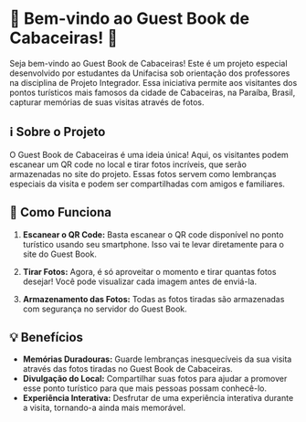 # 🌟 Bem-vindo ao Guest Book de Cabaceiras! 📸

Seja bem-vindo ao Guest Book de Cabaceiras! Este é um projeto especial desenvolvido por estudantes da Unifacisa sob orientação dos professores na disciplina de Projeto Integrador. Essa iniciativa permite aos visitantes dos pontos turísticos mais famosos da cidade de Cabaceiras, na Paraíba, Brasil, capturar memórias de suas visitas através de fotos.

## ℹ️ Sobre o Projeto

O Guest Book de Cabaceiras é uma ideia única! Aqui, os visitantes podem escanear um QR code no local e tirar fotos incríveis, que serão armazenadas no site do projeto. Essas fotos servem como lembranças especiais da visita e podem ser compartilhadas com amigos e familiares.

## 🚀 Como Funciona

1. **Escanear o QR Code:** Basta escanear o QR code disponível no ponto turístico usando seu smartphone. Isso vai te levar diretamente para o site do Guest Book.

2. **Tirar Fotos:** Agora, é só aproveitar o momento e tirar quantas fotos desejar! Você pode visualizar cada imagem antes de enviá-la.

3. **Armazenamento das Fotos:** Todas as fotos tiradas são armazenadas com segurança no servidor do Guest Book.

## 💡 Benefícios

- **Memórias Duradouras:** Guarde lembranças inesquecíveis da sua visita através das fotos tiradas no Guest Book de Cabaceiras.
- **Divulgação do Local:** Compartilhar suas fotos para ajudar a promover esse ponto turístico para que mais pessoas possam conhecê-lo.
- **Experiência Interativa:** Desfrutar de uma experiência interativa durante a visita, tornando-a ainda mais memorável.


